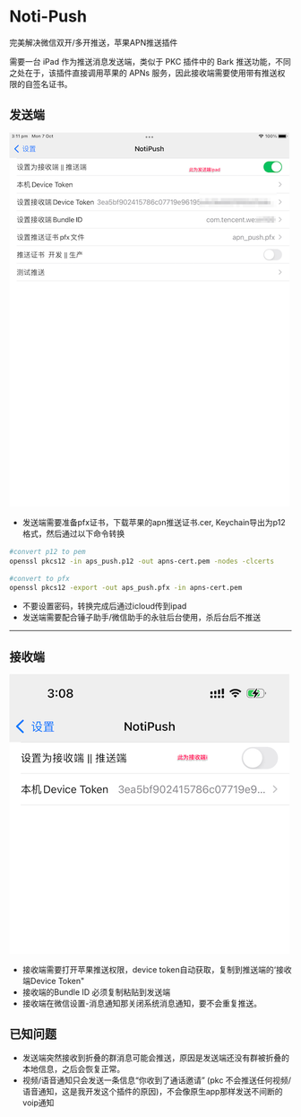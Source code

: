 # Noti-Push
完美解决微信双开/多开推送，苹果APN推送插件

需要一台 iPad 作为推送消息发送端，类似于 PKC 插件中的 Bark 推送功能，不同之处在于，该插件直接调用苹果的 APNs 服务，因此接收端需要使用带有推送权限的自签名证书。


## 发送端
![pusher](./pusher.png)

- 发送端需要准备pfx证书，下载苹果的apn推送证书.cer, Keychain导出为p12格式，然后通过以下命令转换
```bash
#convert p12 to pem 
openssl pkcs12 -in aps_push.p12 -out apns-cert.pem -nodes -clcerts
```

```bash
#convert to pfx
openssl pkcs12 -export -out aps_push.pfx -in apns-cert.pem    
```
- 不要设置密码，转换完成后通过icloud传到ipad
- 发送端需要配合锤子助手/微信助手的永驻后台使用，杀后台后不推送


------

## 接收端
![receiver](./receiver.png)


- 接收端需要打开苹果推送权限，device token自动获取，复制到推送端的‘接收端Device Token"
- 接收端的Bundle ID 必须复制粘贴到发送端
- 接收端在微信设置-消息通知那关闭系统消息通知，要不会重复推送。

## 已知问题

- 发送端突然接收到折叠的群消息可能会推送，原因是发送端还没有群被折叠的本地信息，之后会恢复正常。
- 视频/语音通知只会发送一条信息“你收到了通话邀请” (pkc 不会推送任何视频/语音通知，这是我开发这个插件的原因)，不会像原生app那样发送不间断的voip通知
